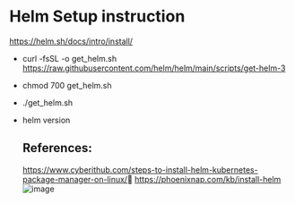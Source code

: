# Helm Setup instruction
https://helm.sh/docs/intro/install/

- curl -fsSL -o get_helm.sh https://raw.githubusercontent.com/helm/helm/main/scripts/get-helm-3
- chmod 700 get_helm.sh
- ./get_helm.sh
- helm version

  ## References:
  https://www.cyberithub.com/steps-to-install-helm-kubernetes-package-manager-on-linux/
https://phoenixnap.com/kb/install-helm
![image](https://github.com/Rupa4798/k8repo/assets/149367610/4f35d68e-389c-40f5-97b9-324504532b6d)

